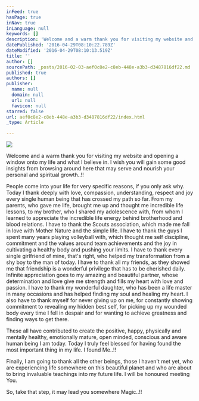 ```yaml
---
inFeed: true
hasPage: true
inNav: true
inLanguage: null
keywords: []
description: 'Welcome and a warm thank you for visiting my website and opening a window onto my life and what I believe in. I wish you will gain some good insights from browsing around here that may serve and nourish your personal and spiritual growth..!!'
datePublished: '2016-04-29T08:10:22.789Z'
dateModified: '2016-04-29T08:10:13.519Z'
title: ''
author: []
sourcePath: _posts/2016-02-03-aef0c8e2-c8eb-448e-a3b3-d3487816df22.md
published: true
authors: []
publisher:
  name: null
  domain: null
  url: null
  favicon: null
starred: false
url: aef0c8e2-c8eb-448e-a3b3-d3487816df22/index.html
_type: Article

---
```

![](https://s3-us-west-2.amazonaws.com/the-grid-img/p/666b785817338521305e26fdf65fe18b7dca702c.jpg)

Welcome and a warm thank you for visiting my website and opening a window onto my life and what I believe in. I wish you will gain some good insights from browsing around here that may serve and nourish your personal and spiritual growth..!!

People come into your life for very specific reasons, if you only ask why. Today I thank deeply with love, compassion, understanding, respect and joy every single human being that has crossed my path so far. From my parents, who gave me life, brought me up and thought me incredible life lessons, to my brother, who I shared my adolescence with, from whom I learned to appreciate the incredible life energy behind brotherhood and blood relations. I have to thank the Scouts association, which made me fall in love with Mother Nature and the simple life. I have to thank the guys I spent many years playing volleyball with, which thought me self discipline, commitment and the values around team achievements and the joy in cultivating a healthy body and pushing your limits. I have to thank every single girlfriend of mine, that's right, who helped my transformation from a shy boy to the man of today. I have to thank all my friends, as they showed me that friendship is a wonderful privilege that has to be cherished daily. Infinite appreciation goes to my amazing and beautiful partner, whose determination and love give me strength and fills my heart with love and passion. I have to thank my wonderful daughter, who has been a life master in many occasions and has helped finding my soul and healing my heart. I also have to thank myself for never giving up on me, for constantly showing commitment to revealing my hidden best self, for picking up my wounded body every time I fell in despair and for wanting to achieve greatness and finding ways to get there.

These all have contributed to create the positive, happy, physically and mentally healthy, emotionally mature, open minded, conscious and aware human being I am today. Today I truly feel blessed for having found the most important thing in my life. I found Me..!!

Finally, I am going to thank all the other beings, those I haven't met yet, who are experiencing life somewhere on this beautiful planet and who are about to bring invaluable teachings into my future life. I will be honoured meeting You.

So, take that step, it may lead you somewhere Magic..!!